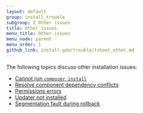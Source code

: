 ```yaml
---
layout: default
group: install_trouble
subgroup: Z_Other issues
title: Other issues
menu_title: Other issues
menu_node: parent
menu_order: 1
github_link: install-gde/trouble/tshoot_other.md
---
```



The following topics discuss other installation issues:

*	<a href="{{ site.gdeurl }}install-gde/trouble/tshoot_composer-install.html">Cannot run <code>composer install</code></a>
*	<a href="{{ site.gdeurl }}install-gde/trouble/cman/tshoot_install_component-depend.html">Resolve component dependency conflicts</a>
*	<a href="{{ site.gdeurl }}install-gde/trouble/cman/tshoot_install_perms.html">Permissions errors</a>
*	<a href="{{ site.gdeurl }}install-gde/trouble/cman/tshoot_install_updater.html">Updater not installed</a>
*	<a href="{{ site.gdeurl }}install-gde/trouble/cman/tshoot_install_segfault.html">Segmentation fault during rollback</a>
